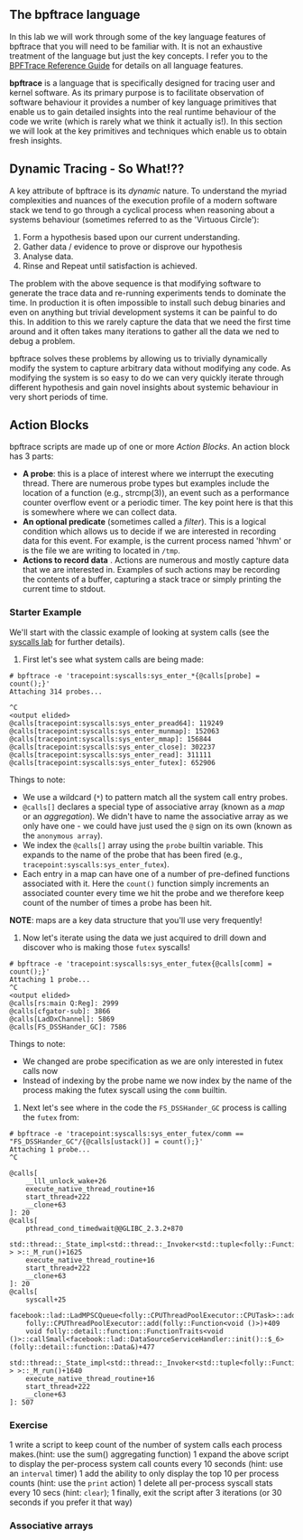 ## The bpftrace language

In this lab we will work through some of the key language features of bpftrace that you will need to be familiar with. It is not an exhaustive treatment of the language but just the key concepts. I refer you to the [BPFTrace Reference Guide](https://github.com/iovisor/bpftrace/blob/master/docs/reference_guide.md) for details on all language features.

**bpftrace** is a language that is specifically designed for tracing user and kernel software. As its primary purpose is to facilitate observation of software behaviour it provides a number of key language primitives that enable us to gain detailed insights into the real runtime behaviour of the code we write (which is rarely what we think it actually is!). In this section we will look at the key primitives and techniques which enable us to obtain fresh insights.

## Dynamic Tracing - So What!??

A key attribute of bpftrace is its *dynamic* nature. To understand the myriad complexities and nuances of the execution profile of a modern software stack we tend to go through a cyclical process when reasoning about a systems behaviour (sometimes referred to as the 'Virtuous Circle'):

1. Form a hypothesis based upon our current understanding.
1. Gather data / evidence to prove or disprove our hypothesis
1. Analyse data.
1. Rinse and Repeat until satisfaction is achieved.

The problem with the above sequence is that modifying software to generate the trace data and re-running experiments tends to dominate the time. In production it is often impossible to install such debug binaries and even on anything but trivial development systems it can be painful to do this. In addition to this we rarely capture the data that we need the first time around and it often takes many iterations to gather all the data we ned to debug a problem.

bpftrace solves these problems by allowing us to trivially dynamically modify the system to capture arbitrary data without modifying any code. As modifying the system is so easy to do we can very quickly iterate through different hypothesis and gain novel insights about systemic behaviour in very short periods of time.

## Action Blocks

bpftrace scripts are made up of one or more *Action Blocks*. An action block has 3 parts:

* **A probe**: this is a place of interest where we interrupt the executing thread. There are numerous probe types but examples include the location of a function (e.g., strcmp(3)), an event such as a performance counter overflow event or a periodic timer. The key point here is that this is somewhere where we can collect data.
* **An optional predicate** (sometimes called a *filter*). This is a logical condition which allows us to decide if we are interested in recording data for this event. For example, is the current process named 'hhvm' or is the file we are writing to located in `/tmp`.
* **Actions to record data** . Actions are numerous and mostly capture data that we are interested in. Examples of such actions may be recording the contents of a buffer, capturing a stack trace or simply printing the current time to stdout.

### Starter Example

We'll start with the classic example of looking at system calls (see the [syscalls lab](syscalls.md) for further details).

1. First let's see what system calls are being made:

```
# bpftrace -e 'tracepoint:syscalls:sys_enter_*{@calls[probe] = count();}'
Attaching 314 probes...

^C
<output elided>
@calls[tracepoint:syscalls:sys_enter_pread64]: 119249
@calls[tracepoint:syscalls:sys_enter_munmap]: 152063
@calls[tracepoint:syscalls:sys_enter_mmap]: 156844
@calls[tracepoint:syscalls:sys_enter_close]: 302237
@calls[tracepoint:syscalls:sys_enter_read]: 311111
@calls[tracepoint:syscalls:sys_enter_futex]: 652906
```

Things to note:

* We use a wildcard (`*`) to pattern match all the system call entry probes.
* `@calls[]` declares a special type of associative array (known as a *map* or an *aggregation*). We didn't have to name the associative array as we only have one - we could have just used the `@` sign on its own (known as the `anonymous array`).
* We index the `@calls[]` array using the `probe` builtin variable. This expands to the name of the probe that has been fired (e.g., `tracepoint:syscalls:sys_enter_futex`).
* Each entry in a map can have one of a number of pre-defined functions associated with it. Here the `count()` function simply increments an associated counter every time we hit the probe and we therefore keep count of the number of times a probe has been hit.

**NOTE**: maps are a key data structure that you'll use very frequently!

1. Now let's iterate using the data we just acquired to drill down and discover who is making those `futex` syscalls!

```
# bpftrace -e 'tracepoint:syscalls:sys_enter_futex{@calls[comm] = count();}'
Attaching 1 probe...
^C
<output elided>
@calls[rs:main Q:Reg]: 2999
@calls[cfgator-sub]: 3866
@calls[LadDxChannel]: 5869
@calls[FS_DSSHander_GC]: 7586
```

Things to note:

* We changed are probe specification as we are only interested in futex calls now
* Instead of indexing by the probe name we now index by the name of the process making the futex syscall using the `comm` builtin.

1. Next let's see where in the code the `FS_DSSHander_GC` process is calling the `futex` from:

```
# bpftrace -e 'tracepoint:syscalls:sys_enter_futex/comm == "FS_DSSHander_GC"/{@calls[ustack()] = count();}'
Attaching 1 probe...
^C

@calls[
    __lll_unlock_wake+26
    execute_native_thread_routine+16
    start_thread+222
    __clone+63
]: 20
@calls[
    pthread_cond_timedwait@@GLIBC_2.3.2+870
    std::thread::_State_impl<std::thread::_Invoker<std::tuple<folly::FunctionScheduler::start()::$_2> > >::_M_run()+1625
    execute_native_thread_routine+16
    start_thread+222
    __clone+63
]: 20
@calls[
    syscall+25
    facebook::lad::LadMPSCQueue<folly::CPUThreadPoolExecutor::CPUTask>::add(folly::CPUThreadPoolExecutor::CPUTask)+1099
    folly::CPUThreadPoolExecutor::add(folly::Function<void ()>)+409
    void folly::detail::function::FunctionTraits<void ()>::callSmall<facebook::lad::DataSourceServiceHandler::init()::$_6>(folly::detail::function::Data&)+477
    std::thread::_State_impl<std::thread::_Invoker<std::tuple<folly::FunctionScheduler::start()::$_2> > >::_M_run()+1640
    execute_native_thread_routine+16
    start_thread+222
    __clone+63
]: 507
```

### Exercise

1 write a script to keep count of the number of system calls each process makes.(hint: use the sum() aggregating function)
1 expand the above script to display the per-process system call counts every 10 seconds (hint: use an `interval` timer)
1 add the ability to only display the top 10 per process counts (hint: use the `print` action)
1 delete all per-process syscall stats every 10 secs (hint: `clear`);
1 finally, exit the script after 3 iterations (or 30 seconds if you prefer it that way)


### Associative arrays

